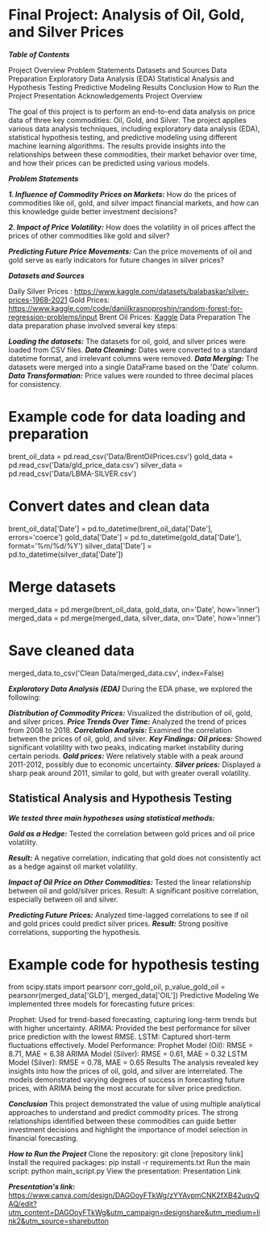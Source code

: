 # Final Project: Analysis of Oil, Gold, and Silver Prices

***Table of Contents***

Project Overview
Problem Statements
Datasets and Sources
Data Preparation
Exploratory Data Analysis (EDA)
Statistical Analysis and Hypothesis Testing
Predictive Modeling
Results
Conclusion
How to Run the Project
Presentation
Acknowledgements
Project Overview

The goal of this project is to perform an end-to-end data analysis on price data of three key commodities: Oil, Gold, and Silver. 
The project applies various data analysis techniques, including exploratory data analysis (EDA), statistical hypothesis testing, 
and predictive modeling using different machine learning algorithms. 
The results provide insights into the relationships between these commodities, their market behavior over time, and how their prices can be predicted using various models.

***Problem Statements***

***1. Influence of Commodity Prices on Markets:***
How do the prices of commodities like oil, gold, and silver impact financial markets, and how can this knowledge guide better investment decisions?

***2. Impact of Price Volatility:***
How does the volatility in oil prices affect the prices of other commodities like gold and silver?

***Predicting Future Price Movements:***
Can the price movements of oil and gold serve as early indicators for future changes in silver prices?

***Datasets and Sources***

Daily Silver Prices : https://www.kaggle.com/datasets/balabaskar/silver-prices-1968-2021
Gold Prices: https://www.kaggle.com/code/daniilkrasnoproshin/random-forest-for-regression-problems/input
Brent Oil Prices: [Kaggle](https://www.kaggle.com/datasets/mabusalah/brent-oil-prices)
Data Preparation
The data preparation phase involved several key steps:

***Loading the datasets:*** The datasets for oil, gold, and silver prices were loaded from CSV files.
***Data Cleaning:*** Dates were converted to a standard datetime format, and irrelevant columns were removed.
***Data Merging:*** The datasets were merged into a single DataFrame based on the 'Date' column.
***Data Transformation:*** Price values were rounded to three decimal places for consistency.

# Example code for data loading and preparation
brent_oil_data = pd.read_csv('Data/BrentOilPrices.csv')
gold_data = pd.read_csv('Data/gld_price_data.csv')
silver_data = pd.read_csv('Data/LBMA-SILVER.csv')

# Convert dates and clean data
brent_oil_data['Date'] = pd.to_datetime(brent_oil_data['Date'], errors='coerce')
gold_data['Date'] = pd.to_datetime(gold_data['Date'], format='%m/%d/%Y')
silver_data['Date'] = pd.to_datetime(silver_data['Date'])

# Merge datasets
merged_data = pd.merge(brent_oil_data, gold_data, on='Date', how='inner')
merged_data = pd.merge(merged_data, silver_data, on='Date', how='inner')

# Save cleaned data
merged_data.to_csv('Clean Data/merged_data.csv', index=False)

***Exploratory Data Analysis (EDA)***
During the EDA phase, we explored the following:

***Distribution of Commodity Prices:*** Visualized the distribution of oil, gold, and silver prices.
***Price Trends Over Time:*** Analyzed the trend of prices from 2008 to 2018.
***Correlation Analysis:*** Examined the correlation between the prices of oil, gold, and silver.
***Key Findings:***
***Oil prices:*** Showed significant volatility with two peaks, indicating market instability during certain periods.
***Gold prices:*** Were relatively stable with a peak around 2011-2012, possibly due to economic uncertainty.
***Silver prices:*** Displayed a sharp peak around 2011, similar to gold, but with greater overall volatility.

## Statistical Analysis and Hypothesis Testing

***We tested three main hypotheses using statistical methods:***

***Gold as a Hedge:*** Tested the correlation between gold prices and oil price volatility. 

***Result:*** A negative correlation, indicating that gold does not consistently act as a hedge against oil market volatility.

***Impact of Oil Price on Other Commodities:*** Tested the linear relationship between oil and gold/silver prices. Result: A significant positive correlation, especially between oil and silver.

***Predicting Future Prices:*** Analyzed time-lagged correlations to see if oil and gold prices could predict silver prices. 
***Result:*** Strong positive correlations, supporting the hypothesis.


# Example code for hypothesis testing
from scipy.stats import pearsonr
corr_gold_oil, p_value_gold_oil = pearsonr(merged_data['GLD'], merged_data['OIL'])
Predictive Modeling
We implemented three models for forecasting future prices:

Prophet: Used for trend-based forecasting, capturing long-term trends but with higher uncertainty.
ARIMA: Provided the best performance for silver price prediction with the lowest RMSE.
LSTM: Captured short-term fluctuations effectively.
Model Performance:
Prophet Model (Oil): RMSE = 8.71, MAE = 6.38
ARIMA Model (Silver): RMSE = 0.61, MAE = 0.32
LSTM Model (Silver): RMSE = 0.78, MAE = 0.65
Results
The analysis revealed key insights into how the prices of oil, gold, and silver are interrelated. The models demonstrated varying degrees of success in forecasting future prices, with ARIMA being the most accurate for silver price prediction.

***Conclusion***
This project demonstrated the value of using multiple analytical approaches to understand and predict commodity prices. The strong relationships identified between these commodities can guide better investment decisions and highlight the importance of model selection in financial forecasting.

***How to Run the Project***
Clone the repository: git clone [repository link]
Install the required packages: pip install -r requirements.txt
Run the main script: python main_script.py
View the presentation: Presentation Link


***Presentation's link:*** https://www.canva.com/design/DAGOoyFTkWg/zYYAvpmCNK2fXB42uqvQAQ/edit?utm_content=DAGOoyFTkWg&utm_campaign=designshare&utm_medium=link2&utm_source=sharebutton
